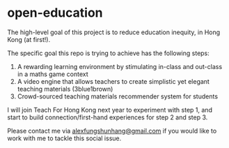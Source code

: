 # open-education

The high-level goal of this project is to reduce education inequity, in Hong Kong (at first!). 

The specific goal this repo is trying to achieve has the following steps:

1. A rewarding learning environment by stimulating in-class and out-class in a maths game context
2. A video engine that allows teachers to create simplistic yet elegant teaching materials (3blue1brown)
3. Crowd-sourced teaching materials recommender system for students

I will join Teach For Hong Kong next year to experiment with step 1, and start to build connection/first-hand experiences for step 2 and step 3. 

Please contact me via alexfungshunhang@gmail.com if you would like to work with me to tackle this social issue.
